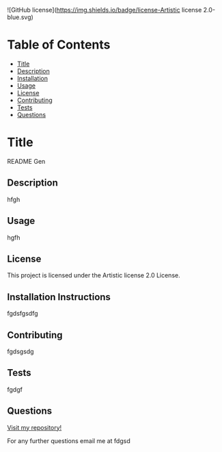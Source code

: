 ![GitHub license](https://img.shields.io/badge/license-Artistic license 2.0-blue.svg)
# Table of Contents
- [Title](#Title)
- [Description](##Description)
- [Installation](##Installation)
- [Usage](##Usage)
- [License](##License)
- [Contributing](##Contributing)
- [Tests](##Tests)
- [Questions](##Questions)

# Title
README Gen
## Description
hfgh
## Usage
hgfh
## License
This project is licensed under the Artistic license 2.0 License.
## Installation Instructions
fgdsfgsdfg
## Contributing
fgdsgsdg
## Tests
fgdgf
## Questions

[Visit my repository!](https://www.github.com/fgsdfg)

For any further questions email me at fdgsd